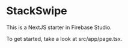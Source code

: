 # StackSwipe

This is a NextJS starter in Firebase Studio.

To get started, take a look at src/app/page.tsx.
